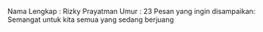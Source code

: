 Nama Lengkap : Rizky Prayatman
Umur : 23
Pesan yang ingin disampaikan: Semangat untuk kita semua yang sedang berjuang
